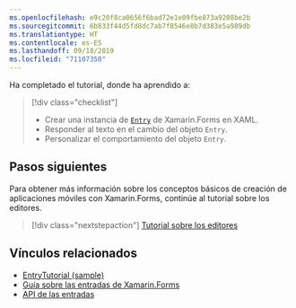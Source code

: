 ```yaml
---
ms.openlocfilehash: e9c20f8ca0656f6bad72e1e09fbe873a9208be2b
ms.sourcegitcommit: 6b833f44d5fd8dc7ab7f8546e8b7d383e5a989db
ms.translationtype: HT
ms.contentlocale: es-ES
ms.lasthandoff: 09/18/2019
ms.locfileid: "71107350"
---
```

Ha completado el tutorial, donde ha aprendido a:

> [!div class="checklist"]
>
> - Crear una instancia de [`Entry`](xref:Xamarin.Forms.Entry) de Xamarin.Forms en XAML.
> - Responder al texto en el cambio del objeto `Entry`.
> - Personalizar el comportamiento del objeto `Entry`.

## <a name="next-steps"></a>Pasos siguientes

Para obtener más información sobre los conceptos básicos de creación de aplicaciones móviles con Xamarin.Forms, continúe al tutorial sobre los editores.

> [!div class="nextstepaction"]
> [Tutorial sobre los editores](~/get-started/tutorials/editor/index.yml)

## <a name="related-links"></a>Vínculos relacionados

- [EntryTutorial (sample)](https://docs.microsoft.com/samples/xamarin/xamarin-forms-samples/getstarted-tutorials-entrytutorial/)
- [Guía sobre las entradas de Xamarin.Forms](~/xamarin-forms/user-interface/text/entry.md)
- [API de las entradas](xref:Xamarin.Forms.Entry)
